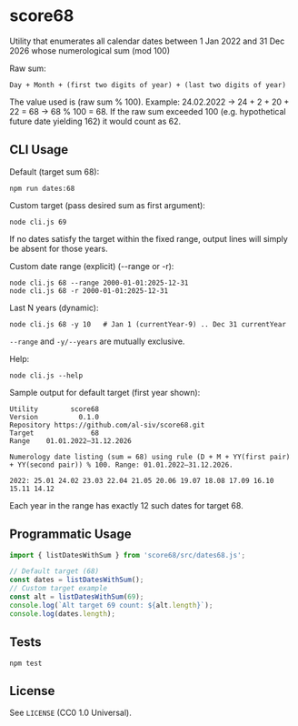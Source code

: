 # score68

Utility that enumerates all calendar dates between 1 Jan 2022 and 31 Dec 2026 whose numerological sum (mod 100)

Raw sum:
```
Day + Month + (first two digits of year) + (last two digits of year)
```
The value used is (raw sum % 100). Example: 24.02.2022 → 24 + 2 + 20 + 22 = 68 → 68 % 100 = 68.
If the raw sum exceeded 100 (e.g. hypothetical future date yielding 162) it would count as 62.

## CLI Usage
Default (target sum 68):
```
npm run dates:68
```

Custom target (pass desired sum as first argument):
```
node cli.js 69
```
If no dates satisfy the target within the fixed range, output lines will simply be absent for those years.

Custom date range (explicit) (--range or -r):
```
node cli.js 68 --range 2000-01-01:2025-12-31
node cli.js 68 -r 2000-01-01:2025-12-31
```

Last N years (dynamic):
```
node cli.js 68 -y 10   # Jan 1 (currentYear-9) .. Dec 31 currentYear
```
`--range` and `-y/--years` are mutually exclusive.

Help:
```
node cli.js --help
```

Sample output for default target (first year shown):
```
Utility        score68
Version          0.1.0
Repository https://github.com/al-siv/score68.git
Target              68
Range    01.01.2022–31.12.2026

Numerology date listing (sum = 68) using rule (D + M + YY(first pair) + YY(second pair)) % 100. Range: 01.01.2022–31.12.2026.

2022: 25.01 24.02 23.03 22.04 21.05 20.06 19.07 18.08 17.09 16.10 15.11 14.12
```
Each year in the range has exactly 12 such dates for target 68.

## Programmatic Usage
```js
import { listDatesWithSum } from 'score68/src/dates68.js';

// Default target (68)
const dates = listDatesWithSum();
// Custom target example
const alt = listDatesWithSum(69);
console.log(`Alt target 69 count: ${alt.length}`);
console.log(dates.length);
```

## Tests
```
npm test
```

## License
See `LICENSE` (CC0 1.0 Universal).
